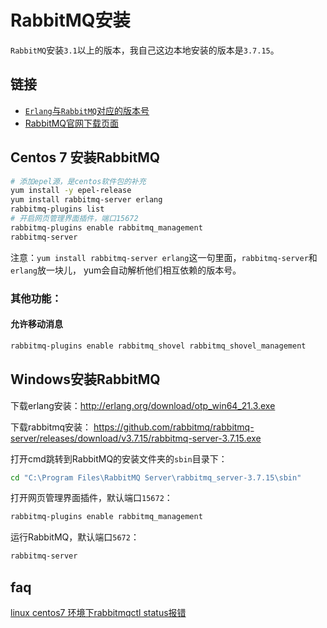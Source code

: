 # RabbitMQ安装

`RabbitMQ`安装`3.1`以上的版本，我自己这边本地安装的版本是`3.7.15`。

## 链接
- [`Erlang`与`RabbitMQ`对应的版本号](https://www.rabbitmq.com/which-erlang.html)
- [RabbitMQ官网下载页面](https://www.rabbitmq.com/download.html)


## Centos 7 安装RabbitMQ

```bash
# 添加epel源，是centos软件包的补充
yum install -y epel-release
yum install rabbitmq-server erlang
rabbitmq-plugins list
# 开启网页管理界面插件，端口15672
rabbitmq-plugins enable rabbitmq_management
rabbitmq-server
```
注意：`yum install rabbitmq-server erlang`这一句里面，`rabbitmq-server`和`erlang`放一块儿，
yum会自动解析他们相互依赖的版本号。

### 其他功能：
#### 允许移动消息
```bash
rabbitmq-plugins enable rabbitmq_shovel rabbitmq_shovel_management
```

## Windows安装RabbitMQ
下载erlang安装：<http://erlang.org/download/otp_win64_21.3.exe>

下载rabbitmq安装：
<https://github.com/rabbitmq/rabbitmq-server/releases/download/v3.7.15/rabbitmq-server-3.7.15.exe>

打开cmd跳转到RabbitMQ的安装文件夹的`sbin`目录下：
```cmd
cd "C:\Program Files\RabbitMQ Server\rabbitmq_server-3.7.15\sbin"
```
打开网页管理界面插件，默认端口`15672`：
```cmd
rabbitmq-plugins enable rabbitmq_management
```
运行RabbitMQ，默认端口`5672`：
```cmd
rabbitmq-server
```

## faq
[linux centos7 环境下rabbitmqctl status报错](https://blog.csdn.net/k826240369/article/details/104281545)
